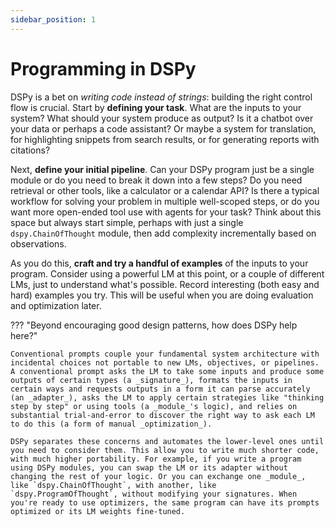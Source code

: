 ```yaml
---
sidebar_position: 1
---
```


# Programming in DSPy

DSPy is a bet on _writing code instead of strings_: building the right control flow is crucial. Start by **defining your task**. What are the inputs to your system? What should your system produce as output? Is it a chatbot over your data or perhaps a code assistant? Or maybe a system for translation, for highlighting snippets from search results, or for generating reports with citations?

Next, **define your initial pipeline**. Can your DSPy program just be a single module or do you need to break it down into a few steps? Do you need retrieval or other tools, like a calculator or a calendar API? Is there a typical workflow for solving your problem in multiple well-scoped steps, or do you want more open-ended tool use with agents for your task? Think about this space but always start simple, perhaps with just a single `dspy.ChainOfThought` module, then add complexity incrementally based on observations.

As you do this, **craft and try a handful of examples** of the inputs to your program. Consider using a powerful LM at this point, or a couple of different LMs, just to understand what's possible. Record interesting (both easy and hard) examples you try. This will be useful when you are doing evaluation and optimization later.


??? "Beyond encouraging good design patterns, how does DSPy help here?"

    Conventional prompts couple your fundamental system architecture with incidental choices not portable to new LMs, objectives, or pipelines. A conventional prompt asks the LM to take some inputs and produce some outputs of certain types (a _signature_), formats the inputs in certain ways and requests outputs in a form it can parse accurately (an _adapter_), asks the LM to apply certain strategies like "thinking step by step" or using tools (a _module_'s logic), and relies on substantial trial-and-error to discover the right way to ask each LM to do this (a form of manual _optimization_).
    
    DSPy separates these concerns and automates the lower-level ones until you need to consider them. This allow you to write much shorter code, with much higher portability. For example, if you write a program using DSPy modules, you can swap the LM or its adapter without changing the rest of your logic. Or you can exchange one _module_, like `dspy.ChainOfThought`, with another, like `dspy.ProgramOfThought`, without modifying your signatures. When you're ready to use optimizers, the same program can have its prompts optimized or its LM weights fine-tuned.

